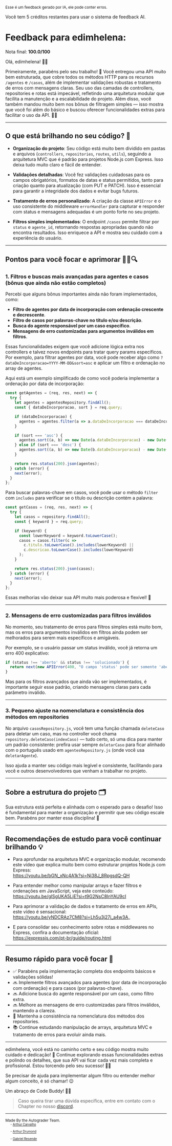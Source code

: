 <sup>Esse é um feedback gerado por IA, ele pode conter erros.</sup>

Você tem 5 créditos restantes para usar o sistema de feedback AI.

# Feedback para edimhelena:

Nota final: **100.0/100**

Olá, edimhelena! 👋✨

Primeiramente, parabéns pelo seu trabalho! 🎉 Você entregou uma API muito bem estruturada, que cobre todos os métodos HTTP para os recursos `/agentes` e `/casos`, além de implementar validações robustas e tratamento de erros com mensagens claras. Seu uso das camadas de controllers, repositories e rotas está impecável, refletindo uma arquitetura modular que facilita a manutenção e a escalabilidade do projeto. Além disso, você também mandou muito bem nos bônus de filtragem simples — isso mostra que você foi além do básico e buscou oferecer funcionalidades extras para facilitar o uso da API. 👏👏

---

## O que está brilhando no seu código? 🌟

- **Organização do projeto**: Seu código está muito bem dividido em pastas e arquivos (`controllers`, `repositories`, `routes`, `utils`), seguindo a arquitetura MVC que é padrão para projetos Node.js com Express. Isso deixa tudo muito claro e fácil de entender.
  
- **Validações detalhadas**: Você fez validações cuidadosas para os campos obrigatórios, formatos de datas e status permitidos, tanto para criação quanto para atualização (com PUT e PATCH). Isso é essencial para garantir a integridade dos dados e evitar bugs futuros.

- **Tratamento de erros personalizado**: A criação da classe `APIError` e o uso consistente do middleware `errorHandler` para capturar e responder com status e mensagens adequadas é um ponto forte no seu projeto.

- **Filtros simples implementados**: O endpoint `/casos` permite filtrar por `status` e `agente_id`, retornando respostas apropriadas quando não encontra resultados. Isso enriquece a API e mostra seu cuidado com a experiência do usuário.

---

## Pontos para você focar e aprimorar 🕵️‍♂️🔍

### 1. Filtros e buscas mais avançadas para agentes e casos (bônus que ainda não estão completos)

Percebi que alguns bônus importantes ainda não foram implementados, como:

- **Filtro de agentes por data de incorporação com ordenação crescente e decrescente**.
- **Filtro de casos por palavras-chave no título e/ou descrição**.
- **Busca do agente responsável por um caso específico**.
- **Mensagens de erro customizadas para argumentos inválidos em filtros**.

Essas funcionalidades exigem que você adicione lógica extra nos controllers e talvez novos endpoints para tratar query params específicos. Por exemplo, para filtrar agentes por data, você pode receber algo como `?dataDeIncorporacao=YYYY-MM-DD&sort=asc` e aplicar um filtro e ordenação no array de agentes.

Aqui está um exemplo simplificado de como você poderia implementar a ordenação por data de incorporação:

```js
const getAgentes = (req, res, next) => {
  try {
    let agentes = agentesRepository.findAll();
    const { dataDeIncorporacao, sort } = req.query;

    if (dataDeIncorporacao) {
      agentes = agentes.filter(a => a.dataDeIncorporacao === dataDeIncorporacao);
    }

    if (sort === 'asc') {
      agentes.sort((a, b) => new Date(a.dataDeIncorporacao) - new Date(b.dataDeIncorporacao));
    } else if (sort === 'desc') {
      agentes.sort((a, b) => new Date(b.dataDeIncorporacao) - new Date(a.dataDeIncorporacao));
    }

    return res.status(200).json(agentes);
  } catch (error) {
    next(error);
  }
};
```

Para buscar palavras-chave em casos, você pode usar o método `filter` com `includes` para verificar se o título ou descrição contém a palavra:

```js
const getCasos = (req, res, next) => {
  try {
    let casos = repository.findAll();
    const { keyword } = req.query;

    if (keyword) {
      const lowerKeyword = keyword.toLowerCase();
      casos = casos.filter(c => 
        c.titulo.toLowerCase().includes(lowerKeyword) || 
        c.descricao.toLowerCase().includes(lowerKeyword)
      );
    }

    return res.status(200).json(casos);
  } catch (error) {
    next(error);
  }
};
```

Essas melhorias vão deixar sua API muito mais poderosa e flexível! 💪

---

### 2. Mensagens de erro customizadas para filtros inválidos

No momento, seu tratamento de erros para filtros simples está muito bom, mas os erros para argumentos inválidos em filtros ainda podem ser melhorados para serem mais específicos e amigáveis.

Por exemplo, se o usuário passar um status inválido, você já retorna um erro 400 explicativo:

```js
if (status !== 'aberto' && status !== 'solucionado') {
  return next(new APIError(400, "O campo 'status' pode ser somente 'aberto' ou 'solucionado'."));
}
```

Mas para os filtros avançados que ainda vão ser implementados, é importante seguir esse padrão, criando mensagens claras para cada parâmetro inválido.

---

### 3. Pequeno ajuste na nomenclatura e consistência dos métodos em repositories

No arquivo `casosRepository.js`, você tem uma função chamada `deleteCaso` para deletar um caso, mas no controller você chama `repository.deleteCaso(indexCaso)` — tudo certo, só uma dica para manter um padrão consistente: prefira usar sempre `deletarCaso` para ficar alinhado com o português usado em `agentesRepository.js` (onde você usa `deletarAgente`).

Isso ajuda a manter seu código mais legível e consistente, facilitando para você e outros desenvolvedores que venham a trabalhar no projeto.

---

## Sobre a estrutura do projeto 🗂️

Sua estrutura está perfeita e alinhada com o esperado para o desafio! Isso é fundamental para manter a organização e permitir que seu código escale bem. Parabéns por manter essa disciplina! 🎯

---

## Recomendações de estudo para você continuar brilhando 💡

- Para aprofundar na arquitetura MVC e organização modular, recomendo este vídeo que explica muito bem como estruturar projetos Node.js com Express:  
  https://youtu.be/bGN_xNc4A1k?si=Nj38J_8RpgsdQ-QH

- Para entender melhor como manipular arrays e fazer filtros e ordenações em JavaScript, veja este conteúdo:  
  https://youtu.be/glSgUKA5LjE?si=t9G2NsC8InYAU9cI

- Para aprimorar a validação de dados e tratamento de erros em APIs, este vídeo é sensacional:  
  https://youtu.be/yNDCRAz7CM8?si=Lh5u3j27j_a4w3A_

- E para consolidar seu conhecimento sobre rotas e middlewares no Express, confira a documentação oficial:  
  https://expressjs.com/pt-br/guide/routing.html

---

## Resumo rápido para você focar 🚦

- ✅ Parabéns pela implementação completa dos endpoints básicos e validações sólidas!
- 🔜 Implemente filtros avançados para agentes (por data de incorporação com ordenação) e para casos (por palavras-chave).
- 🔜 Adicione busca do agente responsável por um caso, como filtro extra.
- 🔜 Melhore as mensagens de erro customizadas para filtros inválidos, mantendo a clareza.
- 🔄 Mantenha a consistência na nomenclatura dos métodos dos repositories.
- 📚 Continue estudando manipulação de arrays, arquitetura MVC e tratamento de erros para evoluir ainda mais.

---

edimhelena, você está no caminho certo e seu código mostra muito cuidado e dedicação! 👏 Continue explorando essas funcionalidades extras e polindo os detalhes, que sua API vai ficar cada vez mais completa e profissional. Estou torcendo pelo seu sucesso! 🚀✨

Se precisar de ajuda para implementar algum filtro ou entender melhor algum conceito, é só chamar! 😉

Um abraço de Code Buddy! 🤖💙

> Caso queira tirar uma dúvida específica, entre em contato com o Chapter no nosso [discord](https://discord.gg/DryuHVnz).



---
<sup>Made By the Autograder Team.</sup><br>&nbsp;&nbsp;&nbsp;&nbsp;<sup><sup>- [Arthur Carvalho](https://github.com/ArthurCRodrigues)</sup></sup><br>&nbsp;&nbsp;&nbsp;&nbsp;<sup><sup>- [Arthur Drumond](https://github.com/drumondpucminas)</sup></sup><br>&nbsp;&nbsp;&nbsp;&nbsp;<sup><sup>- [Gabriel Resende](https://github.com/gnvr29)</sup></sup>
